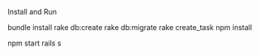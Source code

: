 
Install and Run

bundle install
rake db:create 
rake db:migrate 
rake create_task
npm install

npm start
rails s